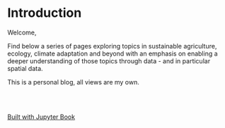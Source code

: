 # Introduction
Welcome,

Find below a series of pages exploring topics in sustainable agriculture, ecology, climate adaptation and beyond with an emphasis on enabling a deeper understanding of those topics through data - and in particular spatial data.

This is a personal blog, all views are my own.

<br><br>

[Built with Jupyter Book](https://doi.org/10.5281/zenodo.2561065)

```{tableofcontents}
```
